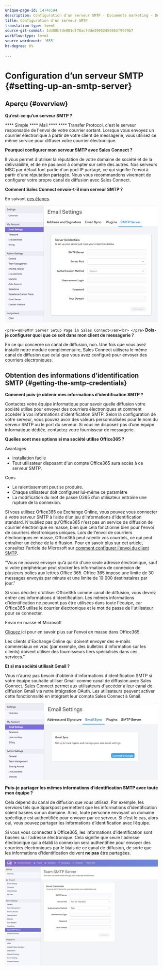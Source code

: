 ```yaml
---
unique-page-id: 14746594
description: Configuration d’un serveur SMTP - Documents marketing - Documentation du produit
title: Configuration d’un serveur SMTP
translation-type: tm+mt
source-git-commit: 1dd80b7de801df78ac7dde39002455063f9979b7
workflow-type: tm+mt
source-wordcount: '655'
ht-degree: 0%

---
```



# Configuration d’un serveur SMTP {#setting-up-an-smtp-server}

## Aperçu {#overview}

**Qu’est-ce qu’un serveur SMTP ?**

**** Simple  **** Mail  ****  **** Transfer Protocol, c&#39;est le serveur responsable de l&#39;envoi de votre courrier sortant. Lorsque vous envoyez un courrier électronique à partir de votre client de messagerie, vous utilisez ce même service pour diffuser votre courrier électronique.

**Pourquoi configurer mon serveur SMTP avec Sales Connect ?**

Il vous permet d&#39;utiliser la réputation de votre domaine de société et de la délivrabilité, et de ne pas avoir à compter sur celle des autres. Nos serveurs MSC par défaut font partie d&#39;un pool IP partagé, ce qui signifie l&#39;envoi à partir d&#39;une réputation partagée. Nous vous recommandons vivement de configurer votre propre canal de diffusion avec Sales Connect.

**Comment Sales Connect envoie-t-il mon serveur SMTP ?**

En suivant [ces étapes](http://docs.marketo.com/x/ZgPh).

![](assets/1.png)

`<pre><em>SMTP Server Setup Page in Sales Connect</em><br> </pre>` **Dois-je configurer quoi que ce soit dans mon client de messagerie ?**

En ce qui concerne un canal de diffusion, non. Une fois que vous avez installé notre module complémentaire, Sales Connect utilisera le même canal de diffusion que celui que vous avez configuré pour envoyer des courriers électroniques.

## Obtention des informations d’identification SMTP {#getting-the-smtp-credentials}

**Comment puis-je obtenir mes informations d’identification SMTP ?**

Contactez votre équipe informatique pour savoir quelle diffusion votre société utilise pour envoyer des courriers électroniques et comment accéder à vos informations d’identification SMTP. Selon la configuration de votre serveur, vous pouvez avoir des valeurs personnalisées pour le nom du serveur SMTP ou le port du serveur. Si vous ne disposez pas d’une équipe informatique dédiée, contactez votre fournisseur de messagerie.

**Quelles sont mes options si ma société utilise Office365 ?**

Avantages

* Installation facile
* Tout utilisateur disposant d&#39;un compte Office365 aura accès à ce serveur SMTP.

Cons

* Le ralentissement peut se produire.
* Chaque utilisateur doit configurer lui-même ce paramètre
* La modification du mot de passe O365 d’un utilisateur entraîne une rupture de la connexion.

Si vous utilisez Office365 ou Exchange Online, vous pouvez vous connecter à votre serveur SMTP à l’aide d’un jeu d’informations d’identification standard. N&#39;oubliez pas qu&#39;Office365 n&#39;est pas un service de diffusion de courrier électronique en masse, bien que cela fonctionne bien pour l&#39;envoi de courriers électroniques uniques. Lors de l&#39;envoi de courriers électroniques en masse, Office365 peut ralentir vos courriels, ce qui peut entraîner un échec de la diffusion. Pour en savoir plus sur cet article, consultez l&#39;article de Microsoft sur [comment configurer l&#39;envoi du client SMTP](http://support.office.com/en-us/article/how-to-set-up-a-multifunction-device-or-application-to-send-email-using-office-365-69f58e99-c550-4274-ad18-c805d654b4c4).

&quot;Vous ne pouvez envoyer qu&#39;à partir d&#39;une seule adresse électronique, sauf si votre périphérique peut stocker les informations de connexion de plusieurs boîtes aux lettres Office 365. Office 365 impose une limite de 30 messages envoyés par minute et une limite de 10 000 destinataires par jour.&quot;

Si vous décidez d&#39;utiliser Office365 comme canal de diffusion, vous devrez entrer ces informations d&#39;identification. Les mêmes informations d&#39;identification ne peuvent pas être utilisées dans toute l&#39;équipe, car Office365 utilise le courrier électronique et le mot de passe de l&#39;utilisateur pour se connecter.

Envoi en masse et Microsoft

[Cliquez ](https://technet.microsoft.com/en-us/library/exchange-online-limits.aspx#RecipientLimits) ici pour en savoir plus sur l&#39;envoi en masse dans Office365.

Les clients d&#39;Exchange Online qui doivent envoyer des e-mails commerciaux en vrac (par exemple, des bulletins d&#39;information sur les clients) doivent utiliser des fournisseurs tiers spécialisés dans ces services.&quot;

**Et si ma société utilisait Gmail ?**

Vous n&#39;aurez pas besoin d&#39;obtenir d&#39;informations d&#39;identification SMTP si votre équipe souhaite utiliser Gmail comme canal de diffusion avec Sales Connect. Sales Connect permet aux utilisateurs d&#39;accéder à leur canal de diffusion Gmail via notre intégration OAuth. Les utilisateurs peuvent activer cette fonctionnalité en intégrant leur compte Sales Connect à Gmail.

![](assets/2.png)

**Puis-je partager les mêmes informations d’identification SMTP avec toute mon équipe ?**

Cela dépend du canal de diffusion que vous utilisez. Par exemple, les services tels que Sparkpost permettent que les informations d’identification soient basées sur un domaine. Ainsi, toute personne envoyant un domaine spécifique est authentifiée pour envoyer par ce serveur. Si c’est le cas, alors oui, vous pouvez partager les informations d’identification avec l’équipe.

Si vous vous connectez à Office365, les informations d’identification sont basées sur l’adresse électronique. Cela signifie que seule l&#39;adresse électronique qui a établi la connexion sera authentifiée pour envoyer des courriers électroniques par le biais de ce canal de diffusion, de sorte que les informations d&#39;identification doivent **ne pas** être partagées.

![](assets/3.png)
